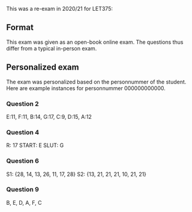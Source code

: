 This was a re-exam in 2020/21 for LET375:

## Format

This exam was given as an open-book online exam.
The questions thus differ from a typical in-person exam.

## Personalized exam

The exam was personalized based on the personnummer of the student.
Here are example instances for personnummer 000000000000.

### Question 2

E:11, F:11, B:14, G:17, C:9, D:15, A:12

### Question 4

R: 17
START: E
SLUT: G

### Question 6

S1: {28, 14, 13, 26, 11, 17, 28}
S2: {13, 21, 21, 21, 10, 21, 21}

### Question 9

B, E, D, A, F, C

